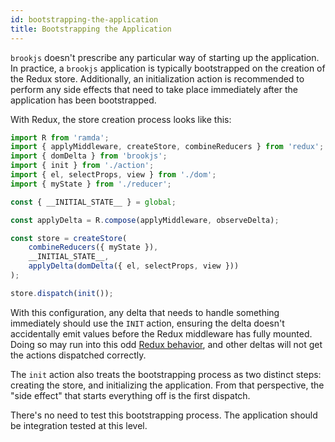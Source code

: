 ```yaml
---
id: bootstrapping-the-application
title: Bootstrapping the Application
---
```


`brookjs` doesn't prescribe any particular way of starting up the application. In practice, a `brookjs` application is typically bootstrapped on the creation of the Redux store. Additionally, an initialization action is recommended to perform any side effects that need to take place immediately after the application has been bootstrapped.

With Redux, the store creation process looks like this:

```js
import R from 'ramda';
import { applyMiddleware, createStore, combineReducers } from 'redux';
import { domDelta } from 'brookjs';
import { init } from './action';
import { el, selectProps, view } from './dom';
import { myState } from './reducer';

const { __INITIAL_STATE__ } = global;

const applyDelta = R.compose(applyMiddleware, observeDelta);

const store = createStore(
    combineReducers({ myState }),
    __INITIAL_STATE__,
    applyDelta(domDelta({ el, selectProps, view }))
);

store.dispatch(init());
```

With this configuration, any delta that needs to handle something immediately should use the `INIT` action, ensuring the delta doesn't accidentally emit values before the Redux middleware has fully mounted. Doing so may run into this odd [Redux behavior][issue1240], and other deltas will not get the actions dispatched correctly.

The `init` action also treats the bootstrapping process as two distinct steps: creating the store, and initializing the application. From that perspective, the "side effect" that starts everything off is the first dispatch.

There's no need to test this bootstrapping process. The application should be integration tested at this level.

  [issue1240]: https://github.com/reactjs/redux/issues/1240
